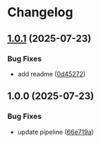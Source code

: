 # Changelog

## [1.0.1](https://github.com/simenkristoffers1/release-please/compare/assistant@v1.0.0...assistant@v1.0.1) (2025-07-23)


### Bug Fixes

* add readme ([0d45272](https://github.com/simenkristoffers1/release-please/commit/0d45272b0054965d09a16a39db9fcf4b0afbe6d1))

## 1.0.0 (2025-07-23)


### Bug Fixes

* update pipeline ([66e719a](https://github.com/simenkristoffers1/release-please/commit/66e719a414642b9f1f5d59a55ef4c032072898b1))
